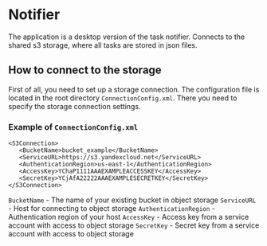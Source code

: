 # Notifier
The application is a desktop version of the task notifier. Connects to the shared s3 storage, where all tasks are stored in json files.

## How to connect to the storage
First of all, you need to set up a storage connection. 
The configuration file is located in the root directory ```ConnectionConfig.xml```. There you need to specify the storage connection settings.
### Example of ```ConnectionConfig.xml```
 ```
<S3Connection>
	<BucketName>bucket_example</BucketName>
	<ServiceURL>https://s3.yandexcloud.net</ServiceURL>
	<AuthenticationRegion>us-east-1</AuthenticationRegion>
	<AccessKey>YChaP1111AAAEXAMPLEACCESSKEY</AccessKey>
	<SecretKey>YCjAfA22222AAAEXAMPLESECRETKEY</SecretKey>
</S3Connection>
```
```BucketName``` - The name of your existing bucket in object storage
```ServiceURL``` - Host for connecting to object storage
```AuthenticationRegion``` - Authentication region of your host
```AccessKey``` - Access key from a service account with access to object storage
```SecretKey``` - Secret key from a service account with access to object storage

